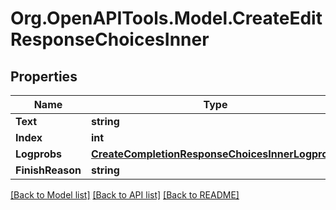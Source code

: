 # Org.OpenAPITools.Model.CreateEditResponseChoicesInner

## Properties

Name | Type | Description | Notes
------------ | ------------- | ------------- | -------------
**Text** | **string** |  | [optional] 
**Index** | **int** |  | [optional] 
**Logprobs** | [**CreateCompletionResponseChoicesInnerLogprobs**](CreateCompletionResponseChoicesInnerLogprobs.md) |  | [optional] 
**FinishReason** | **string** |  | [optional] 

[[Back to Model list]](../README.md#documentation-for-models) [[Back to API list]](../README.md#documentation-for-api-endpoints) [[Back to README]](../README.md)

